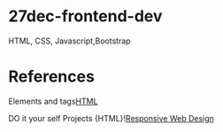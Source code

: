 # 27dec-frontend-dev
HTML, CSS, Javascript,Bootstrap
<h1>References</h1>
<p>Elements and tags<a href="https://www.w3schools.com/html/default.asp">HTML<a/><p>
<p>DO it your self Projects {HTML}!<a href="https://www.freecodecamp.org/learn/2022/responsive-web-design/" target="_blank">Responsive Web Design<a/><p>